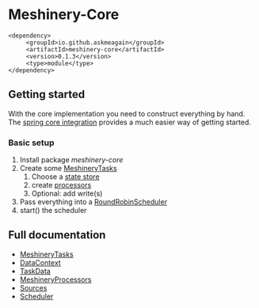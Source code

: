 # Meshinery-Core

    <dependency>
         <groupId>io.github.askmeagain</groupId>
         <artifactId>meshinery-core</artifactId>
         <version>0.1.3</version>
         <type>module</type>
    </dependency>

## Getting started

With the core implementation you need to construct everything by hand.
The [spring core integration](../meshinery-core-spring/core-spring.md) provides a much easier way of getting started.

### Basic setup

1. Install package _meshinery-core_
2. Create some [MeshineryTasks](tasks.md)
    1. Choose a [state store](connectors.md)
    2. create [processors](processors.md)
    3. Optional: add write(s)
3. Pass everything into a [RoundRobinScheduler](scheduler.md)
4. start() the scheduler

## Full documentation

* [MeshineryTasks](tasks.md)
* [DataContext](datacontext.md)
* [TaskData](tasks.md#taskproperties)
* [MeshineryProcessors](processors.md)
* [Sources](connectors.md)
* [Scheduler](scheduler.md)
